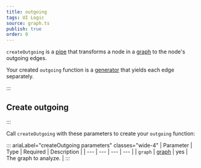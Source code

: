 ```yaml
---
title: outgoing
tags: UI Logic
source: graph.ts
publish: true
order: 0
---
```


`createOutgoing` is a [pipe](/docs/logic/pipes-overview) that transforms a node in a [graph](/docs/logic/graph-overview) to the node's outgoing edges.

Your created `outgoing` function is a [generator](https://developer.mozilla.org/en-US/docs/Web/JavaScript/Reference/Global_Objects/Generator) that yields each edge separately.


:::
## Create outgoing
:::

Call `createOutgoing` with these parameters to create your `outgoing` function:

::: ariaLabel="createOutgoing parameters" classes="wide-4"
| Parameter | Type | Required | Description |
| --- | --- | --- | --- |
| `graph` | [graph](/docs/logic/graph-overview) | yes | The graph to analyze. |
:::
